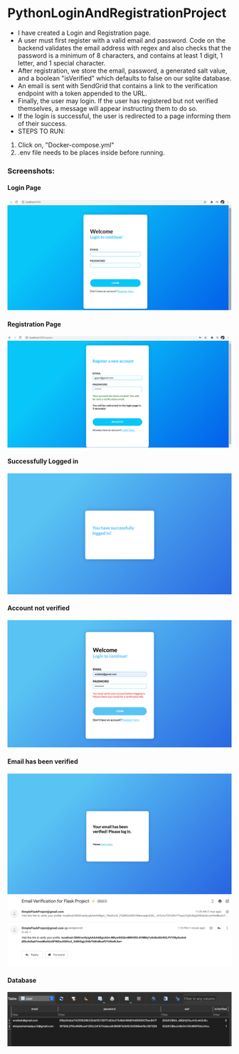  # PythonLoginAndRegistrationProject
* I have created a Login and Registration page. 
* A user must first register with a valid email and password. Code on the backend validates the email address with regex and also checks that the password is a minimum of 8 characters, and contains at least 1 digit, 1 letter, and 1 special character.
 * After registration, we store the email, password, a generated salt value, and a boolean "isVerified" which defaults to false on our sqlite database.
 * An email is sent with SendGrid that contains a link to the verification endpoint with a token appended to the URL.
 * Finally, the user may login. If the user has registered but not verified themselves, a message will appear instructing them to do so. 
 * If the login is successful, the user is redirected to a page informing them of their success.  
 * STEPS TO RUN:
  1. Click on, "Docker-compose.yml"
  2. .env file needs to be places inside before running. 

 ### Screenshots:
 #### Login Page
 ![](screenshots/LoginN.png)
 #### Registration Page
 ![](screenshots/RegistrationN.png)
 #### Successfully Logged in 
 ![](screenshots/screenshot_success.png)
 #### Account not verified 
 ![](screenshots/screenshot_not_verified.png)
 #### Email has been verified 
 ![](screenshots/screenshot_verification_complete.png)
 ![](screenshots/screenshot_verification_email.png)

 #### Database
 ![](screenshots/Database.png)


